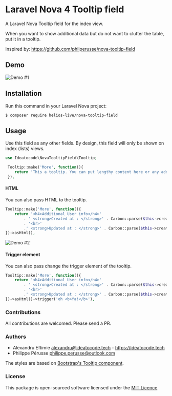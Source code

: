 # Laravel Nova 4 Tooltip field

A Laravel Nova Tooltip field for the index view.

When you want to show additional data but do not want to clutter the table, put it in a tooltip.

Inspired by: https://github.com/philperusse/nova-tooltip-field

## Demo

![Demo #1](http://g.recordit.co/hqEr9eP8kW.gif)

## Installation

Run this command in your Laravel Nova project:

```shell 
$ composer require helios-live/nova-tooltip-field
```

## Usage

Use this field as any other fields. By design, this field will only be shown on index (lists) views.

```php
use Ideatocode\NovaTooltipField\Tooltip;

 Tooltip::make('More', function(){
    return 'This a tooltip. You can put lengthy content here or any additional info.';
 }),

```

#### HTML

You can also pass HTML to the tooltip.

```php
Tooltip::make('More', function(){
	return '<h4>Additional User info</h4>'
		. ' <strong>Created at : </strong>' . Carbon::parse($this->created_at)->diffForHumans()
		. '<br>'
		.' <strong>Updated at : </strong>' . Carbon::parse($this->created_at)->diffForHumans();
})->asHtml(),
```

![Demo #2](http://g.recordit.co/w7on2lofcA.gif)


#### Trigger element

You can also pass change the trigger element of the tooltip.

```php
Tooltip::make('More', function(){
	return '<h4>Additional User info</h4>'
		. ' <strong>Created at : </strong>' . Carbon::parse($this->created_at)->diffForHumans()
		. '<br>'
		.' <strong>Updated at : </strong>' . Carbon::parse($this->created_at)->diffForHumans();
})->asHtml()->trigger('oh <b>Ya!</b>'),
```

### Contributions

All contributions are welcomed. Please send a PR.



### Authors

* Alexandru Eftimie <alexandru@ideatocode.tech> - <https://ideatocode.tech>
* Philippe Pérusse <philippe.perusse@outlook.com>

The styles are based on [Bootstrap's Tooltip component](https://github.com/twbs/bootstrap/blob/v4-dev/scss/_tooltip.scss).

### License

This package is open-sourced software licensed under the [MIT Licence](https://github.com/philperusse/nova-tooltip-field/blob/master/LICENSE)
